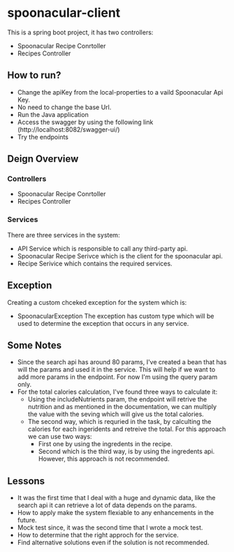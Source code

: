 # spoonacular-client


This is a spring boot project, it has two controllers:
- Spoonacular Recipe Conrtoller
- Recipes Controller

## How to run?

- Change the apiKey from the local-properties to  a vaild Spoonacular Api Key.
- No need to change the base Url.
- Run the Java application
- Access the swagger by using the following link (http://localhost:8082/swagger-ui/)
- Try the endpoints


## Deign Overview
### Controllers
- Spoonacular Recipe Conrtoller
- Recipes Controller
### Services
 There are three services in the system:
  - API Service which is responsible to call any third-party api.
  - Spoonacular Recipe Serivce which is the client for the spoonacular api.
  - Recipe Serivice which contains the required services.
 
## Exception
Creating a custom chceked exception for the system which is:
- SpoonacularException
The exception has custom type which will be used to determine the exception that occurs in any service. 

## Some Notes
- Since the search api has around 80 params, I've created a bean that has will the params and used it in the service. This will help if we want to add more params in the endpoint. For now I'm using the query param only.
- For the total calories calculation, I've found three ways to calculate it:
  - Using the includeNutrients param, the endpoint will retrive the nutrition and as mentioned in the documentation, we can multiply the value with the seving which will give us the total calories.
  - The second way, which is requried in the task, by calculting the calories for each ingeridents and retreive the total. For this approach we can use two ways:
    - First one by using the ingredents in the recipe.
    - Second which is the third way, is by using the ingredents api. However, this approach is not recommended.

## Lessons
- It was the first time that I deal with a huge and dynamic data, like the search api it can retrieve a lot of data depends on the params. 
- How to apply make the system flexiable to any enhancements in the future. 
- Mock test since, it was the second time that I wrote a mock test.
- How to determine that the right approch for the service.
- Find alternative solutions even if the solution is not recommended.
 



